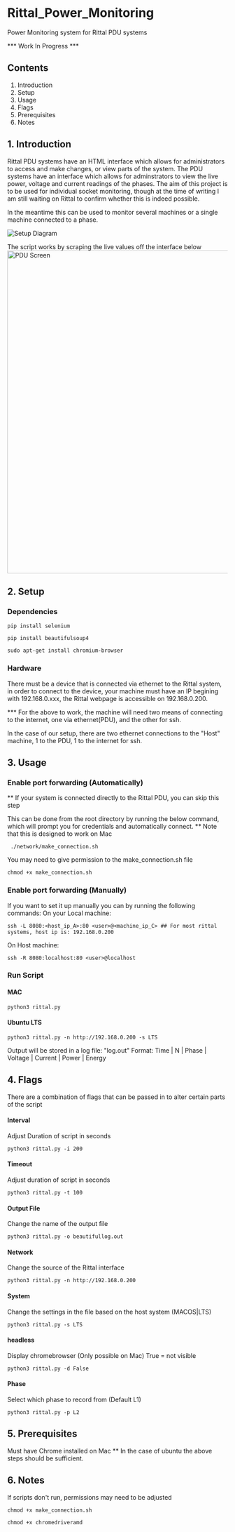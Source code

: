 # Rittal_Power_Monitoring
Power Monitoring system for Rittal PDU systems

*** Work In Progress ***

## Contents
1. Introduction
2. Setup
3. Usage
4. Flags
5. Prerequisites
6. Notes

## 1. Introduction 

Rittal PDU systems have an HTML interface which allows for administrators to access and make changes, or view parts of the system.
The PDU systems have an interface which allows for adminstrators to view the live power, voltage and current readings of the phases. The aim of this project is to be used for individual socket monitoring, though at the time of writing I am still waiting on Rittal to confirm whether this is indeed possible. 

In the meantime this can be used to monitor several machines or a single machine connected to a phase. 

![Setup Diagram](https://user-images.githubusercontent.com/50869390/232887333-dfe6700d-36d0-4591-a074-5dfbd3e99045.jpg)

The script works by scraping the live values off the interface below
<img width="736" alt="PDU Screen" src="https://user-images.githubusercontent.com/50869390/232888681-37b75760-a527-4cab-98ef-8839fe92bc32.PNG">


## 2. Setup

### Dependencies
```
pip install selenium
```
```
pip install beautifulsoup4
```
```
sudo apt-get install chromium-browser
```
### Hardware
There must be a device that is connected via ethernet to the Rittal system, in order to connect to the device, your machine must 
have an IP begining with 192.168.0.xxx, the Rittal webpage is accessible on 192.168.0.200.

*** For the above to work, the machine will need two means of connecting to the internet, one via ethernet(PDU), and the other for ssh.

In the case of our setup, there are two ethernet connections to the "Host" machine, 1 to the PDU, 1 to the internet for ssh.


## 3. Usage

### Enable port forwarding (Automatically) 
** If your system is connected directly to the Rittal PDU, you can skip this step

This can be done from the root directory by running the below command, which will prompt you for credentials and automatically connect.
** Note that this is designed to work on Mac

```
 ./network/make_connection.sh 
```
You may need to give permission to the make_connection.sh file
```
chmod +x make_connection.sh
```

### Enable port forwarding (Manually) 
If you want to set it up manually you can by running the following commands:
On your Local machine:
```
ssh -L 8080:<host_ip_A>:80 <user>@<machine_ip_C> ## For most rittal systems, host ip is: 192.168.0.200
```
On Host machine:
```
ssh -R 8080:localhost:80 <user>@localhost
```

### Run Script
#### MAC
```
python3 rittal.py
```
#### Ubuntu LTS
```
python3 rittal.py -n http://192.168.0.200 -s LTS
```

Output will be stored in a log file: "log.out"
Format: Time | N | Phase | Voltage | Current | Power | Energy

## 4. Flags
There are a combination of flags that can be passed in to alter certain parts of the script

#### Interval
Adjust Duration of script in seconds
```
python3 rittal.py -i 200
```
#### Timeout
Adjust duration of script in seconds
```
python3 rittal.py -t 100 
```
#### Output File
Change the name of the output file
```
python3 rittal.py -o beautifullog.out
```
#### Network
Change the source of the Rittal interface
```
python3 rittal.py -n http://192.168.0.200 
```
#### System
Change the settings in the file based on the host system (MACOS|LTS)
```
python3 rittal.py -s LTS
```
#### headless
Display chromebrowser (Only possible on Mac) True = not visible 
```
python3 rittal.py -d False
```

#### Phase
Select which phase to record from (Default L1)
```
python3 rittal.py -p L2
```


## 5. Prerequisites 
Must have Chrome installed on Mac
** In the case of ubuntu the above steps should be sufficient.

## 6. Notes 

If scripts don't run, permissions may need to be adjusted 

```
chmod +x make_connection.sh
```
```
chmod +x chromedriveramd
```
